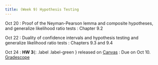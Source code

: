 ```yaml
---
title: (Week 9) Hypothesis Testing
---
```


Oct 20
: Proof of the Neyman-Pearson lemma and composite hypotheses, and generalize likelihood ratio tests
  : Chapter 9.2

Oct 22
: Duality of confidence intervals and hypothesis testing and generalize likelihood ratio tests
  : Chapters 9.3 and 9.4

Oct 24
: **HW 3**{: .label .label-green } released on [Canvas](https://umich.instructure.com/courses/797194)
  : Due on Oct 10. [Gradescope](https://www.gradescope.com/courses/1094791)
